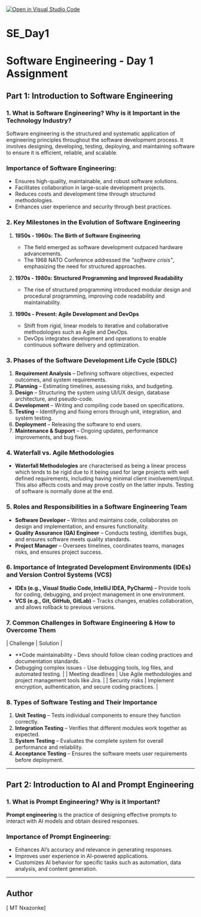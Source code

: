 [![Open in Visual Studio Code](https://classroom.github.com/assets/open-in-vscode-2e0aaae1b6195c2367325f4f02e2d04e9abb55f0b24a779b69b11b9e10269abc.svg)](https://classroom.github.com/online_ide?assignment_repo_id=18474699&assignment_repo_type=AssignmentRepo)
# SE_Day1
# Software Engineering - Day 1 Assignment

## Part 1: Introduction to Software Engineering

### 1. What is Software Engineering? Why is it Important in the Technology Industry?
Software engineering is the structured and systematic application of engineering principles throughout the software development process. It involves designing, developing, testing, deploying, and maintaining software to ensure it is efficient, reliable, and scalable.

### Importance of Software Engineering:
- Ensures high-quality, maintainable, and robust software solutions.
- Facilitates collaboration in large-scale development projects.
- Reduces costs and development time through structured methodologies.
- Enhances user experience and security through best practices.

### 2. Key Milestones in the Evolution of Software Engineering
1. **1950s - 1960s: The Birth of Software Engineering**
   - The field emerged as software development outpaced hardware advancements.
   - The 1968 NATO Conference addressed the *"software crisis"*, emphasizing the need for structured approaches.

2. **1970s - 1980s: Structured Programming and Improved Readability**
   - The rise of structured programming introduced modular design and procedural programming, improving code readability and maintainability.

3. **1990s - Present: Agile Development and DevOps**
   - Shift from rigid, linear models to iterative and collaborative methodologies such as Agile and DevOps.
   - DevOps integrates development and operations to enable continuous software delivery and optimization.

### 3. Phases of the Software Development Life Cycle (SDLC)
1. **Requirement Analysis** – Defining software objectives, expected outcomes, and system requirements.
2. **Planning** – Estimating timelines, assessing risks, and budgeting.
3. **Design** – Structuring the system using UI/UX design, database architecture, and pseudo-code.
4. **Development** – Writing and compiling code based on specifications.
5. **Testing** – Identifying and fixing errors through unit, integration, and system testing.
6. **Deployment** – Releasing the software to end users.
7. **Maintenance & Support** – Ongoing updates, performance improvements, and bug fixes.

### 4. Waterfall vs. Agile Methodologies
  - **Waterfall Methodologies** are characterised as being a linear process which tends to be rigid due to it being used for large projects with well defined requirements, including having minimal client involvement/input. This also affects costs and may prove costly on the latter inputs. Testing of software is normally done at the end. <br/>

### 5. Roles and Responsibilities in a Software Engineering Team
- **Software Developer** – Writes and maintains code, collaborates on design and implementation, and ensures functionality.
- **Quality Assurance (QA) Engineer** – Conducts testing, identifies bugs, and ensures software meets quality standards.
- **Project Manager** – Oversees timelines, coordinates teams, manages risks, and ensures project success.

### 6. Importance of Integrated Development Environments (IDEs) and Version Control Systems (VCS)
- **IDEs (e.g., Visual Studio Code, IntelliJ IDEA, PyCharm)** – Provide tools for coding, debugging, and project management in one environment.
- **VCS (e.g., Git, GitHub, GitLab)** – Tracks changes, enables collaboration, and allows rollback to previous versions.

### 7. Common Challenges in Software Engineering & How to Overcome Them
| Challenge | Solution |
- **Code maintainability - Devs should follow clean coding practices and documentation standards.
- Debugging complex issues - Use debugging tools, log files, and automated testing. |
| Meeting deadlines | Use Agile methodologies and project management tools like Jira. |
| Security risks | Implement encryption, authentication, and secure coding practices. |

### 8. Types of Software Testing and Their Importance
1. **Unit Testing** – Tests individual components to ensure they function correctly.
2. **Integration Testing** – Verifies that different modules work together as expected.
3. **System Testing** – Evaluates the complete system for overall performance and reliability.
4. **Acceptance Testing** – Ensures the software meets user requirements before deployment.

---

## Part 2: Introduction to AI and Prompt Engineering

### 1. What is Prompt Engineering? Why is it Important?
**Prompt engineering** is the practice of designing effective prompts to interact with AI models and obtain desired responses. 

### Importance of Prompt Engineering:
- Enhances AI’s accuracy and relevance in generating responses.
- Improves user experience in AI-powered applications.
- Customizes AI behavior for specific tasks such as automation, data analysis, and content generation.

---
## Author
[ MT Nxazonke]
